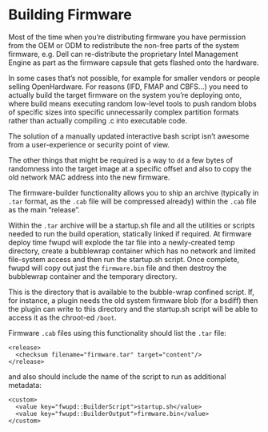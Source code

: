 Building Firmware
=================

Most of the time when you’re distributing firmware you have permission from the
OEM or ODM to redistribute the non-free parts of the system firmware, e.g.
Dell can re-distribute the proprietary Intel Management Engine as part as the
firmware capsule that gets flashed onto the hardware.

In some cases that’s not possible, for example for smaller vendors or people
selling OpenHardware. For reasons (IFD, FMAP and CBFS…) you need to actually
build the target firmware on the system you’re deploying onto, where build
means executing random low-level tools to push random blobs of specific sizes
into specific unnecessarily complex partition formats rather than actually
compiling .c into executable code.

The solution of a manually updated interactive bash script isn’t awesome from a
user-experience or security point of view.

The other things that might be required is a way to `dd` a few bytes of
randomness into the target image at a specific offset and also to copy the old
network MAC address into the new firmware.

The firmware-builder functionality allows you to ship an archive (typically
in `.tar` format, as the `.cab` file will be compressed already) within the
`.cab` file as the main “release”.

Within the `.tar` archive will be a startup.sh file and all the utilities or
scripts needed to run the build operation, statically linked if required.
At firmware deploy time fwupd will explode the tar file into a newly-created
temp directory, create a bubblewrap container which has no network and
limited file-system access and then run the startup.sh script. Once complete,
fwupd will copy out just the `firmware.bin` file and then destroy the bubblewrap
container and the temporary directory.

This is the directory that is available to the bubble-wrap confined script.
If, for instance, a plugin needs the old system firmware blob (for a bsdiff)
then the plugin can write to this directory and the startup.sh script will be
able to access it as the chroot-ed `/boot`.

Firmware `.cab` files using this functionality should list the `.tar` file:

    <release>
      <checksum filename="firmware.tar" target="content"/>
    </release>

and also should include the name of the script to run as additional metadata:

    <custom>
      <value key="fwupd::BuilderScript">startup.sh</value>
      <value key="fwupd::BuilderOutput">firmware.bin</value>
    </custom>
